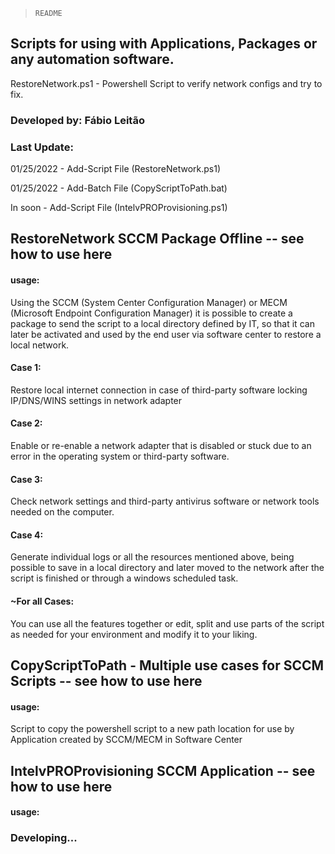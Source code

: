 > `README`

## Scripts for using with Applications, Packages or any automation software.

RestoreNetwork.ps1 - Powershell Script to verify network configs and try to fix.

### Developed by: Fábio Leitão

### Last Update:

01/25/2022 - Add-Script File (RestoreNetwork.ps1)

01/25/2022 - Add-Batch File (CopyScriptToPath.bat)

In soon - Add-Script File (IntelvPROProvisioning.ps1)

## RestoreNetwork SCCM Package Offline -- see how to use here

#### usage: 

Using the SCCM (System Center Configuration Manager) or MECM (Microsoft Endpoint Configuration Manager) it is possible to create a package to send the script to a local directory defined by IT, so that it can later be activated and used by the end user via software center to restore a local network.

#### Case 1: 

Restore local internet connection in case of third-party software locking IP/DNS/WINS settings in network adapter

#### Case 2:

Enable or re-enable a network adapter that is disabled or stuck due to an error in the operating system or third-party software.

#### Case 3:

Check network settings and third-party antivirus software or network tools needed on the computer.

#### Case 4:

Generate individual logs or all the resources mentioned above, being possible to save in a local directory and later moved to the network after the script is finished or through a windows scheduled task.

#### ~For all Cases:

You can use all the features together or edit, split and use parts of the script as needed for your environment and modify it to your liking.

## CopyScriptToPath - Multiple use cases for SCCM Scripts -- see how to use here

#### usage:

Script to copy the powershell script to a new path location for use by Application created by SCCM/MECM in Software Center

## IntelvPROProvisioning SCCM Application -- see how to use here

#### usage:

### Developing...


